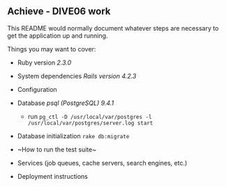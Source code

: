 ## Achieve - DIVE06 work

This README would normally document whatever steps are necessary to get the
application up and running.

Things you may want to cover:

- Ruby version
_2.3.0_

- System dependencies
_Rails version 4.2.3_

- Configuration

- Database
_psql (PostgreSQL) 9.4.1_

	- run
		`pg_ctl -D /usr/local/var/postgres -l /usr/local/var/postgres/server.log start`

- Database initialization
`rake db:migrate`

- ~How to run the test suite~

- Services (job queues, cache servers, search engines, etc.)

- Deployment instructions

